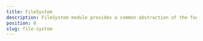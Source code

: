 ```yaml
---
title: FileSystem
description: FileSystem module provides a common abstraction of the functionality responsible for accessing and modifing files and Folders in a NativeScript application. This module provides methods allowing creating,  updating, deleting and finding a path for specific FIles and Folders.
position: 8
slug: file-system
---
```

